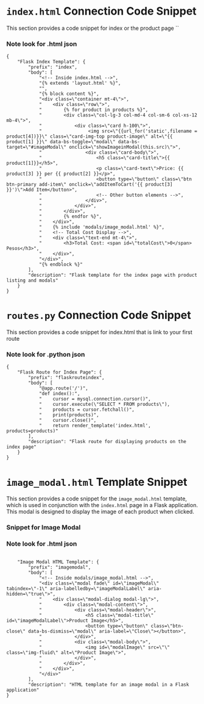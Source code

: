 # `index.html` Connection Code Snippet

This section provides a code snippet for index or the product page
``
### Note look for .html json
```
{
    "Flask Index Template": {
        "prefix": "index",
        "body": [
            "<!-- Inside index.html -->",
            "{% extends 'layout.html' %}",
            "",
            "{% block content %}",
            "<div class=\"container mt-4\">",
            "    <div class=\"row\">",
            "        {% for product in products %}",
            "        <div class=\"col-lg-3 col-md-4 col-sm-6 col-xs-12 mb-4\">",
            "            <div class=\"card h-100\">",
            "                 <img src=\"{{url_for('static',filename = product[4])}}\" class=\"card-img-top product-image\" alt=\"{{ product[1] }}\" data-bs-toggle=\"modal\" data-bs-target=\"#imageModal\" onclick=\"showImageinModal(this.src)\">",
            "                <div class=\"card-body\">",
            "                    <h5 class=\"card-title\">{{ product[1]}}</h5>",
            "                    <p class=\"card-text\">Price: {{ product[3] }} per {{ product[2] }}</p>",
            "                    <button type=\"button\" class=\"btn btn-primary add-item\" onclick=\"addItemToCart('{{ product[3] }}')\">Add Item</button>",
            "                    <!-- Other button elements -->",
            "                </div>",
            "            </div>",
            "        </div>",
            "        {% endfor %}",
            "    </div>",
            "    {% include 'modals/image_modal.html' %}",
            "    <!-- Total Cost Display -->",
            "    <div class=\"text-end mt-4\">",
            "        <h3>Total Cost: <span id=\"totalCost\">0</span> Pesos</h3>",
            "    </div>",
            "</div>",
            "{% endblock %}"
        ],
        "description": "Flask template for the index page with product listing and modals"
    }
}
```
# `routes.py` Connection Code Snippet

This section provides a code snippet for index.html that is link to your first route

### Note look for .python json
```
{
    "Flask Route for Index Page": {
        "prefix": "flaskrouteindex",
        "body": [
            "@app.route('/')",
            "def index():",
            "    cursor = mysql.connection.cursor()",
            "    cursor.execute(\"SELECT * FROM products\"),
            "    products = cursor.fetchall()",
            "    print(products)",
            "    cursor.close()",
            "    return render_template('index.html', products=products)"
        ],
        "description": "Flask route for displaying products on the index page"
    }
}
```
# `image_modal.html` Template Snippet

This section provides a code snippet for the `image_modal.html` template, which is used in conjunction with the `index.html` page in a Flask application. This modal is designed to display the image of each product when clicked.

### Snippet for Image Modal

### Note look for .html json
```

    "Image Modal HTML Template": {
        "prefix": "imagemodal",
        "body": [
            "<!-- Inside modals/image_modal.html -->",
            "<div class=\"modal fade\" id=\"imageModal\" tabindex=\"-1\" aria-labelledby=\"imageModalLabel\" aria-hidden=\"true\">",
            "    <div class=\"modal-dialog modal-lg\">",
            "        <div class=\"modal-content\">",
            "            <div class=\"modal-header\">",
            "                <h5 class=\"modal-title\" id=\"imageModalLabel\">Product Image</h5>",
            "                <button type=\"button\" class=\"btn-close\" data-bs-dismiss=\"modal\" aria-label=\"Close\"></button>",
            "            </div>",
            "            <div class=\"modal-body\">",
            "                <img id=\"modalImage\" src=\"\" class=\"img-fluid\" alt=\"Product Image\">",
            "            </div>",
            "        </div>",
            "    </div>",
            "</div>"
        ],
        "description": "HTML template for an image modal in a Flask application"
}
```
